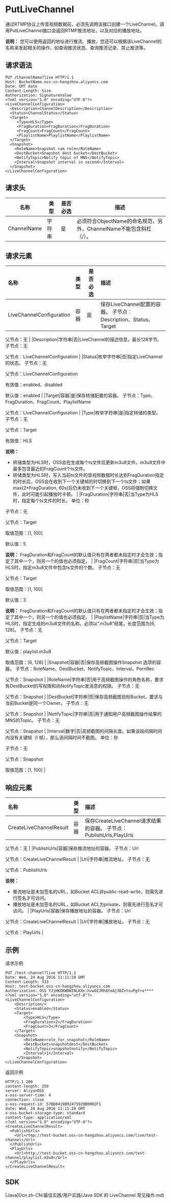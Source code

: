 # PutLiveChannel

通过RTMP协议上传音视频数据前，必须先调用该接口创建一个LiveChannel。调用PutLiveChannel接口会返回RTMP推流地址，以及对应的播放地址。

**说明：** 您可以使用返回的地址进行推流、播放，您还可以根据该LiveChannel的名称来发起相关的操作，如查询推流状态、查询推流记录、禁止推流等。

## 请求语法

```
PUT /ChannelName?live HTTP/1.1
Host: BucketName.oss-cn-hangzhou.aliyuncs.com
Date: GMT date
Content-Length: Size
Authorization: SignatureValue
<?xml version="1.0" encoding="UTF-8"?>
<LiveChannelConfiguration>
  <Description>ChannelDescription</Description>
  <Status>ChannelStatus</Status>
  <Target>
     <Type>HLS</Type>
     <FragDuration>FragDuration</FragDuration>
     <FragCount>FragCount</FragCount>
     <PlaylistName>PlaylistName</PlaylistName>
  </Target>
  <Snapshot>
    <RoleName>Snapshot ram role</RoleName>
    <DestBucket>Snapshot dest bucket</DestBucket>
    <NotifyTopic>Notify topic of MNS</NotifyTopic>
    <Interval>Snapshot interval in second</Interval>
  </Snapshot>
</LiveChannelConfiguration>
```

## 请求头

|名称|类型|是否必选|描述|
|--|--|----|--|
|ChannelName|字符串|是|必须符合ObjectName的命名规范，另外，ChannelName不能包含斜杠（/）。|

## 请求元素

|名称|类型|是否必选|描述|
|:-|:-|----|:-|
|LiveChannelConfiguration|容器|是|保存LiveChannel配置的容器。 子节点：Description、Status、Target

父节点：无 |
|Description|字符串|否|LiveChannel的描述信息，最长128字节。 子节点：无

父节点：LiveChannelConfiguration |
|Status|枚举字符串|否|指定LiveChannel的状态。 子节点：无

父节点：LiveChannelConfiguration

有效值：enabled、disabled

默认值：enabled |
|Target|容器|是|保存转储配置的容器。 子节点：Type、FragDuration、FragCount、PlaylistName

父节点：LiveChannelConfiguration |
|Type|枚举字符串|是|指定转储的类型。 子节点：无

父节点：Target

有效值：HLS

**说明：**

-   转储类型为HLS时，OSS会在生成每个ts文件后更新m3u8文件。m3u8文件中最多包含最近的FragCount个ts文件。
-   转储类型为HLS时，写入当前ts文件的音视频数据时长达到FragDuration指定的时长后，OSS会在收到下一个关键帧的时切换到下一个ts文件；如果max\(2\*FragDuration, 60s\)后仍未收到下一个关键帧，OSS将强制切换文件，此时可能引起播放时卡顿。 |
|FragDuration|字符串|否|当Type为HLS时，指定每个ts文件的时长。 单位：秒

子节点：无

父节点：Target

取值范围：\[1, 100\]

默认值：5

**说明：** FragDuration和FragCount的默认值只有在两者都未指定时才会生效；指定了其中一个，则另一个的值也必须指定。 |
|FragCount|字符串|否|当Type为HLS时，指定m3u8文件中包含ts文件的个数。 子节点：无

父节点：Target

取值范围：\[1, 100\]

默认值：3

**说明：** FragDuration和FragCount的默认值只有在两者都未指定时才会生效；指定了其中一个，则另一个的值也必须指定。 |
|PlaylistName|字符串|否|当Type为HLS时，指定生成的m3u8文件的名称。必须以”.m3u8”结尾，长度范围为\[6, 128\]。 子节点：无

父节点：Target

默认值：playlist.m3u8

取值范围：\[6, 128\] |
|Snapshot|容器|否|保存高频截图操作Snapshot 选项的容器。 子节点：RoleName、DestBucket、NotifyTopic、Interval、PornRec

父节点：Snapshot |
|RoleName|字符串|否|用于高频截图操作的角色名称，要求有DestBucket的写权限和向NotifyTopic发消息的权限。 子节点：无

父节点：Snapshot |
|DestBucket|字符串|否|保存高频截图目标Bucket，要求与当前Bucket是同一个Owner。 子节点：无

父节点：Snapshot |
|NotifyTopic|字符串|否|用于通知用户高频截图操作结果的MNS的Topic。 子节点：无

父节点：Snapshot |
|Interval|数字|否|高频截图的间隔长度。如果该段间隔时间内没有关键帧（I 帧），那么该间隔时间不截图。 单位：秒

子节点：无

父节点：Snapshot

取值范围：\[1, 100\] |

## 响应元素

|名称|类型|描述|
|:-|:-|:-|
|CreateLiveChannelResult|容器|保存CreateLiveChannel请求结果的容器。 子节点：PublishUrls,PlayUrls

父节点：无 |
|PublishUrls|容器|保存推流地址的容器。 子节点：Url

父节点：CreateLiveChannelResult |
|Url|字符串|推流地址。 子节点：无

父节点：PublishUrls

**说明：**

-   推流地址是未加签名的URL，如Bucket ACL非public-read-write，则需先进行签名才可访问。
-   播放地址是未加签名的URL，如Bucket ACL为private，则需先进行签名才可访问。 |
|PlayUrls|容器|保存播放地址的容器。 子节点：Url

父节点：CreateLiveChannelResult |
|Url|字符串|播放地址。 子节点：无

父节点：PlayUrls |

## 示例

请求示例

```
PUT /test-channel?live HTTP/1.1
Date: Wed, 24 Aug 2016 11:11:28 GMT
Content-Length: 333
Host: test-bucket.oss-cn-hangzhou.aliyuncs.com
Authorization: OSS YJjHKOKWDWINLKXv:hvwOZJRh8toAj3DZvtsuPgf+a****
<?xml version="1.0" encoding="utf-8"?>
<LiveChannelConfiguration>
    <Description/>
    <Status>enabled</Status>
    <Target>
        <Type>HLS</Type>
        <FragDuration>2</FragDuration>
        <FragCount>3</FragCount>
    </Target>
    <Snapshot>
        <RoleName>role_for_snapshot</RoleName>
        <DestBucket>snapshotdest</DestBucket>
        <NotifyTopic>snapshotnotify</NotifyTopic>
        <Interval>1</Interval>
     </Snapshot>
</LiveChannelConfiguration>
```

返回示例

```
HTTP/1.1 200
content-length: 259
server: AliyunOSS
x-oss-server-time: 4
connection: close
x-oss-request-id: 57BD8419B92475920B0002F1
date: Wed, 24 Aug 2016 11:11:28 GMT
x-oss-bucket-storage-type: standard
content-type: application/xml
<?xml version="1.0" encoding="UTF-8"?>
<CreateLiveChannelResult>
  <PublishUrls>
    <Url>rtmp://test-bucket.oss-cn-hangzhou.aliyuncs.com/live/test-channel</Url>
  </PublishUrls>
  <PlayUrls>
    <Url>http://test-bucket.oss-cn-hangzhou.aliyuncs.com/test-channel/playlist.m3u8</Url>
  </PlayUrls>
</CreateLiveChannelResult>
```

## SDK

[Java](/cn.zh-CN/最佳实践/用户实践/Java SDK 的 LiveChannel 常见操作.md)

